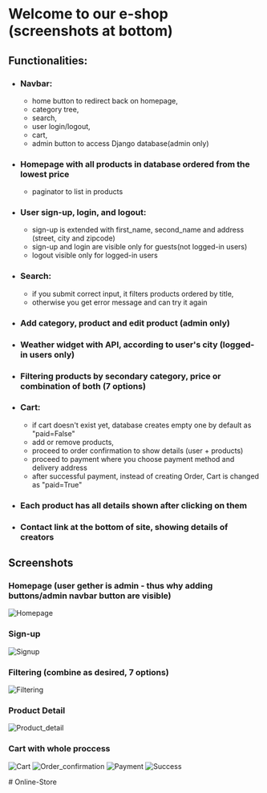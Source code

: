 # Welcome to our e-shop (screenshots at bottom)

## Functionalities: ##

- ### Navbar:
     - home button to redirect back on homepage,
     - category tree,
     - search,
     - user login/logout,
     - cart,
     - admin button to access Django database(admin only)
- ### Homepage with all products in database ordered from the lowest price
   - paginator to list in products
- ###  User sign-up, login, and logout:
  - sign-up is extended with first_name, second_name and address (street, city and zipcode)
  - sign-up and login are visible only for guests(not logged-in users)
  - logout visible only for logged-in users
- ###  Search:
  - if you submit correct input, it filters products ordered by title,
  - otherwise you get error message and can try it again
- ###  Add category, product and edit product (admin only)
- ###  Weather widget with API, according to user's city (logged-in users only)
- ###  Filtering products by secondary category, price or combination of both (7 options)
- ###  Cart:
  - if cart doesn't exist yet, database creates empty one by default as "paid=False"
  - add or remove products,
  - proceed to order confirmation to show details (user + products)
  - proceed to payment where you choose payment method and delivery address
  - after successful payment, instead of creating Order, Cart is changed as "paid=True"
- ###  Each product has all details shown after clicking on them
- ### Contact link at the bottom of site, showing details of creators

## Screenshots

### Homepage (user gether is admin - thus why adding buttons/admin navbar button are visible)
![Homepage](../Online-Store/screenshots/homepage.jpg)

### Sign-up
![Signup](../Online-Store/screenshots/signup.jpg)

### Filtering (combine as desired, 7 options)
![Filtering](../Online-Store/screenshots/filtering.jpg)

### Product Detail
![Product_detail](../Online-Store/screenshots/product_detail.jpg)

### Cart with whole proccess
![Cart](../Online-Store/screenshots/cart.jpg)
![Order_confirmation](../Online-Store/screenshots/order_confirmation.jpg)
![Payment](../Online-Store/screenshots/payment.jpg)
![Success](../Online-Store/screenshots/success.jpg)

#   O n l i n e - S t o r e 
 
 